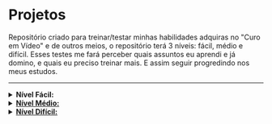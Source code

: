 <h1>Projetos</h1>

<p>Repositório criado para treinar/testar minhas habilidades adquiras no "Curo em Vídeo" e de outros meios, o repositório terá 3 níveis: fácil, médio e difícil. Esses testes me fará perceber quais assuntos eu aprendi e já domino, e quais eu preciso treinar mais. E assim seguir progredindo nos meus estudos.</p>

<hr>

<!-- Nível Fácil -->
<details>
    <summary>
        <strong>Nível Fácil:</strong>
    </summary>
        <ol>
            <li><a href="https://sraraujo.github.io/projetos/facil/calculadora-IMC/" target="_blank" rel="external">Calculadora de IMC</a>
            <li><a href="https://sraraujo.github.io/projetos/facil/relogio-digital/" rel="external">Relógio Digital</a>
            <li><a href="https://sraraujo.github.io/projetos/facil/impar-par/" target="_blank" rel="external">Jogo: Par ou Ímpar</a>
            <li><a href="https://sraraujo.github.io/projetos/facil/pedra-papel-tesoura/" targt="_blank" rel="external">Jogo: Pedra - Papel - Tesoura</a>
            <li><a href="https://sraraujo.github.io/projeto-android/#" target="_blank" rel="external">Projeto do Curso em Vídeo - (Site do Projeto Android)</a>
            <li><a href="https://sraraujo.github.io/projeto-cordel/" target="_blank" rel="external">Projeto do Curso em Vídeo - (Projeto Cordel Moderno)</a>
            <li><a href="https://sraraujo.github.io/redes-sociais/" target="_blank" rel="external">Projeto do Curso em Vídeo - (Redes Sociais)</a>
            <li><a href="https://sraraujo.github.io/javascript/aula014/ex01/ex013.html">Projeto do Curso em Vídeo - (Verificador de Hora)</a>
            <li><a href="https://sraraujo.github.io/javascript/aula014/ex02/index.html" target="_blank" rel="external">Projeto do Curso em Vídeo - (Verificador de Idade)</a>
            <li><a href="https://sraraujo.github.io/javascript/aula017/index.html" target="_blank" rel="external">Projeto do Curso em Vídeo - (Analisador de Números)
        </ol>
</details>

<!-- Nível Médio -->
<details>
    <summary>
        <strong>Nível Médio:</strong>
    </summary>
    <p>Está em processo...</p>
    ...
</details>

<!-- Nível Difícil -->
<details>
    <summary>
        <strong>Nível Difícil:</strong>
    </summary>
    <p>Está em processo...</p>
    ...
</details>
